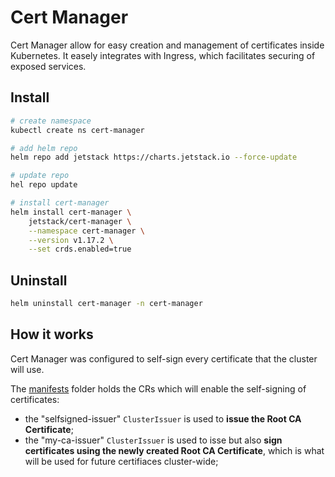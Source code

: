 # Cert Manager

Cert Manager allow for easy creation and management of certificates inside Kubernetes.
It easely integrates with Ingress, which facilitates securing of exposed services.

## Install

```bash
# create namespace
kubectl create ns cert-manager

# add helm repo
helm repo add jetstack https://charts.jetstack.io --force-update

# update repo
hel repo update

# install cert-manager
helm install cert-manager \
    jetstack/cert-manager \
    --namespace cert-manager \
    --version v1.17.2 \
    --set crds.enabled=true
```

## Uninstall

```bash
helm uninstall cert-manager -n cert-manager
```

## How it works

Cert Manager was configured to self-sign every certificate that the cluster will use.

The [manifests](/helm/cert-manager/manifests/) folder holds the CRs which will enable the self-signing of certificates:

- the "selfsigned-issuer" `ClusterIssuer` is used to **issue the Root CA Certificate**;
- the "my-ca-issuer" `ClusterIssuer` is used to isse but also **sign certificates using the newly created Root CA Certificate**, which is what will be used for future certifiaces cluster-wide;

